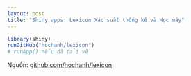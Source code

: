 ```yaml
---
layout: post
title: "Shiny apps: Lexicon Xác suất thống kê và Học máy"
---
```


```r
library(shiny)
runGitHub("hochanh/lexicon")
# runApp() nếu đã tải về
```

Nguồn: [github.com/hochanh/lexicon](http://github.com/hochanh/lexicon)
